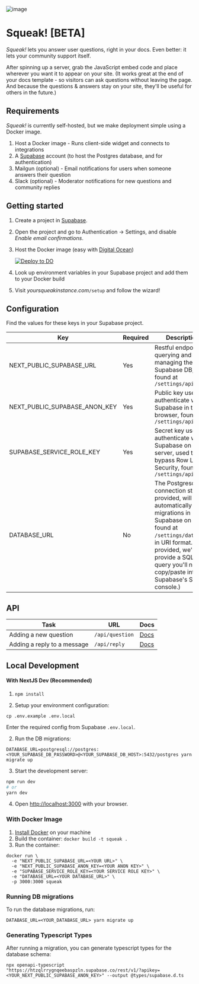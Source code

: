 ![image](https://user-images.githubusercontent.com/154479/158293709-86fb1184-0983-41d1-8498-a0608d9c2b61.png)

# Squeak! [BETA]

_Squeak!_ lets you answer user questions, right in your docs. Even better: it lets your community support itself.

After spinning up a server, grab the JavaScript embed code and place wherever you want it to appear on your site. (It works great at the end of your docs template - so visitors can ask questions without leaving the page. And because the questions & answers stay on your site, they'll be useful for others in the future.)

## Requirements

_Squeak!_ is currently self-hosted, but we make deployment simple using a Docker image.

1. Host a Docker image - Runs client-side widget and connects to integrations
1. A [Supabase](https://supabase.com) account (to host the Postgres database, and for authentication)
1. Mailgun (optional) - Email notifications for users when someone answers their question
1. Slack (optional) - Moderator notifications for new questions and community replies

## Getting started

1. Create a project in [Supabase](https://supabase.com).
1. Open the project and go to Authentication → Settings, and disable _Enable email confirmations_.
1. Host the Docker image (easy with [Digital Ocean](https://www.digitalocean.com/?refcode=6a26a2c395b0&utm_campaign=Referral_Invite&utm_medium=Referral_Program&utm_source=badge))

    [![Deploy to DO](https://www.deploytodo.com/do-btn-blue.svg)](https://cloud.digitalocean.com/apps/new?repo=https://github.com/posthog/squeak/tree/master&refcode=6a26a2c395b0&utm_campaign=Referral_Invite&utm_medium=Referral_Program&utm_source=badge)
1. Look up environment variables in your Supabase project and add them to your Docker build
1. Visit _yoursqueakinstance.com_`/setup` and follow the wizard!

## Configuration

Find the values for these keys in your Supabase project.

| Key                           | Required | Description                                                                                                                             |
|-------------------------------|----------|-----------------------------------------------------------------------------------------------------------------------------------------|
| NEXT_PUBLIC_SUPABASE_URL      | Yes      | Restful endpoint for querying and managing the Supabase DB, found at `/settings/api`                                                    |
| NEXT_PUBLIC_SUPABASE_ANON_KEY | Yes      | Public key used to authenticate with Supabase in the browser, found at `/settings/api`                                                  |
| SUPABASE_SERVICE_ROLE_KEY     | Yes      | Secret key used to authenticate with Supabase on the server, used to bypass Row Level Security, found at `/settings/api`                |
| DATABASE_URL                  | No       | The Postgresql connection string, if provided, will automatically run migrations in Supabase on start, found at `/settings/database`, in URI format. (If not provided, we'll provide a SQL query you'll need to copy/paste into Supabase's SQL console.) |

## API

| Task                        | URL             | Docs                          |
|-----------------------------|-----------------|-------------------------------|
| Adding a new question       | `/api/question` | [Docs](/docs/api/question.md) |
| Adding a reply to a message | `/api/reply`    | [Docs](/docs/api/reply.md)    |


## Local Development

#### With NextJS Dev (Recommended)

1. `npm install`

1. Setup your environment configuration:

```shell
cp .env.example .env.local
```

Enter the required config from Supabase `.env.local`.

2. Run the DB migrations:

```shell
DATABASE_URL=postgresql://postgres:<YOUR_SUPABASE_DB_PASSWORD>@<YOUR_SUPABASE_DB_HOST>:5432/postgres yarn migrate up
```

3. Start the development server:

```bash
npm run dev
# or
yarn dev
```

4. Open [http://localhost:3000](http://localhost:3000) with your browser.

### With Docker Image

1. [Install Docker](https://docs.docker.com/get-docker/) on your machine
2. Build the container: `docker build -t squeak .`
3. Run the container:

```shell
docker run \
  -e "NEXT_PUBLIC_SUPABASE_URL=<YOUR URL>" \
  -e "NEXT_PUBLIC_SUPABASE_ANON_KEY=<YOUR ANON KEY>" \
  -e "SUPABASE_SERVICE_ROLE_KEY=<YOUR SERVICE ROLE KEY>" \
  -e "DATABASE_URL=<YOUR DATABASE_URL>" \
  -p 3000:3000 squeak
```

### Running DB migrations

To run the database migrations, run:

```shell
DATABASE_URL=<YOUR_DATABASE_URL> yarn migrate up
```

### Generating Typescript Types

After running a migration, you can generate typescript types for the database schema:

```shell
npx openapi-typescript "https://htzqlrrygnqeebaspzln.supabase.co/rest/v1/?apikey=<YOUR_NEXT_PUBLIC_SUPABASE_ANON_KEY>" --output @types/supabase.d.ts
```
